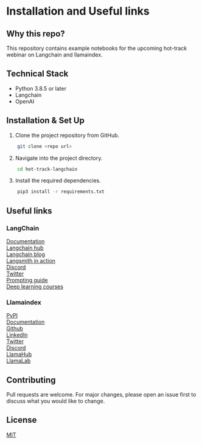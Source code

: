 # Installation and Useful links

## Why this repo?
This repository contains example notebooks for the upcoming hot-track webinar on Langchain and llamaindex.  

## Technical Stack
- Python 3.8.5 or later
- Langchain
- OpenAI

## Installation & Set Up
1. Clone the project repository from GitHub.
```bash
    git clone <repo url>
```
2. Navigate into the project directory.
```bash
    cd hot-track-langchain
```
3. Install the required dependencies.
```bash
    pip3 install -r requirements.txt
```  
## Useful links  

### LangChain  
[Documentation](https://python.langchain.com/docs/get_started/introduction)  
[Langchain hub](https://smith.langchain.com/hub?ref=blog.langchain.dev)  
[Langchain blog](https://blog.langchain.dev/)  
[Langsmith in action](https://www.loom.com/share/b8e1027ffe174830b119121de1b020f1?sid=e18fb792-eb76-48e1-a01f-cb05efd64d9b)  
[Discord](https://discord.gg/cU2adEyC7w)  
[Twitter](https://twitter.com/LangChainAI)  
[Prompting guide](https://www.promptingguide.ai/)  
[Deep learning courses](https://www.promptingguide.ai/)  

### Llamaindex  
[PyPI](https://pypi.org/project/llama-index/​)  
[Documentation](https://gpt-index.readthedocs.io/en/latest/​)  
[Github](https://github.com/run-llama/llama_index​)  
[LinkedIn](https://www.linkedin.com/company/llamaindex/)  
[Twitter](https://twitter.com/llama_index​)  
[Discord](https://discord.gg/dGcwcsnxhU​)  
[LlamaHub](https://llamahub.ai​)  
[LlamaLab](https://github.com/run-llama/llama-lab)  

## Contributing
Pull requests are welcome. For major changes, please open an issue first to discuss what you would like to change.

## License
[MIT](https://choosealicense.com/licenses/mit/)

